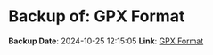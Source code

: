 # Backup of: GPX Format

**Backup Date**: 2024-10-25 12:15:05
**Link**: [GPX Format](https://przemienniki.net/export/przemienniki.gpx)
